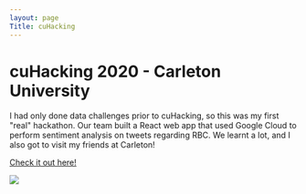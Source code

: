 ```yaml
---
layout: page
Title: cuHacking
---
```

<h1>
cuHacking 2020 - Carleton University
</h1>

<p>
 I had only done data challenges prior to cuHacking, so this was my first "real" hackathon. Our team built a React web app that used Google Cloud to perform sentiment analysis on tweets regarding RBC. We learnt a lot, and I also got to visit my friends at Carleton!

 <a href="http://rbcsentiment.herokuapp.com/">Check it out here!</a> 
</p>

<a href="http://rbcsentiment.herokuapp.com/">
    <img src="{{ site.baseurl }}assets/cuHacking/homepage.PNG">
</a>